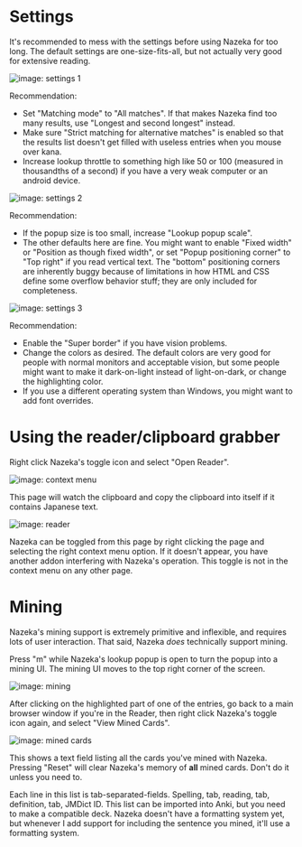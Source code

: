 # Settings

It's recommended to mess with the settings before using Nazeka for too long. The default settings are one-size-fits-all, but not actually very good for extensive reading.

![image: settings 1](https://i.imgur.com/EACEcsQ.png)

Recommendation:

- Set "Matching mode" to "All matches". If that makes Nazeka find too many results, use "Longest and second longest" instead.
- Make sure "Strict matching for alternative matches" is enabled so that the results list doesn't get filled with useless entries when you mouse over kana.
- Increase lookup throttle to something high like 50 or 100 (measured in thousandths of a second) if you have a very weak computer or an android device.

![image: settings 2](https://i.imgur.com/TdpEqdB.png)

Recommendation:

- If the popup size is too small, increase "Lookup popup scale".
- The other defaults here are fine. You might want to enable "Fixed width" or "Position as though fixed width", or set "Popup positioning corner" to "Top right" if you read vertical text. The "bottom" positioning corners are inherently buggy because of limitations in how HTML and CSS define some overflow behavior stuff; they are only included for completeness.

![image: settings 3](https://i.imgur.com/BIT2o8Z.png)

Recommendation:

- Enable the "Super border" if you have vision problems.
- Change the colors as desired. The default colors are very good for people with normal monitors and acceptable vision, but some people might want to make it dark-on-light instead of light-on-dark, or change the highlighting color.
- If you use a different operating system than Windows, you might want to add font overrides.

# Using the reader/clipboard grabber

Right click Nazeka's toggle icon and select "Open Reader".

![image: context menu](https://i.imgur.com/nJe6HQr.png)

This page will watch the clipboard and copy the clipboard into itself if it contains Japanese text.

![image: reader](https://i.imgur.com/Grtm8Mp.png)

Nazeka can be toggled from this page by right clicking the page and selecting the right context menu option. If it doesn't appear, you have another addon interfering with Nazeka's operation. This toggle is not in the context menu on any other page.

# Mining

Nazeka's mining support is extremely primitive and inflexible, and requires lots of user interaction. That said, Nazeka *does* technically support mining.

Press "m" while Nazeka's lookup popup is open to turn the popup into a mining UI. The mining UI moves to the top right corner of the screen.

![image: mining](https://i.imgur.com/z7Yjj1w.png)

After clicking on the highlighted part of one of the entries, go back to a main browser window if you're in the Reader, then right click Nazeka's toggle icon again, and select "View Mined Cards".

![image: mined cards](https://i.imgur.com/bcERj3n.png)

This shows a text field listing all the cards you've mined with Nazeka. Pressing "Reset" will clear Nazeka's memory of **all** mined cards. Don't do it unless you need to.

Each line in this list is tab-separated-fields. Spelling, tab, reading, tab, definition, tab, JMDict ID. This list can be imported into Anki, but you need to make a compatible deck. Nazeka doesn't have a formatting system yet, but whenever I add support for including the sentence you mined, it'll use a formatting system.
